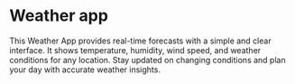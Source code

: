 # Weather app
This Weather App provides real-time forecasts with a simple and clear interface. It shows temperature, humidity, wind speed, and weather conditions for any location. Stay updated on changing conditions and plan your day with accurate weather insights.
